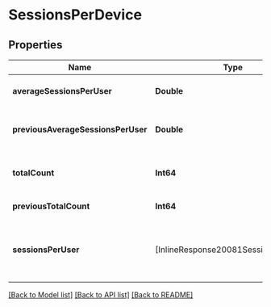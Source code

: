 # SessionsPerDevice

## Properties
Name | Type | Description | Notes
------------ | ------------- | ------------- | -------------
**averageSessionsPerUser** | **Double** | Average seesion per user. | [optional] 
**previousAverageSessionsPerUser** | **Double** | Previous average session per user. | [optional] 
**totalCount** | **Int64** | Total session per device count. | [optional] 
**previousTotalCount** | **Int64** | Previous total count. | [optional] 
**sessionsPerUser** | [InlineResponse20081SessionsPerUser] | The session count for each interval per device. | [optional] 

[[Back to Model list]](../README.md#documentation-for-models) [[Back to API list]](../README.md#documentation-for-api-endpoints) [[Back to README]](../README.md)


